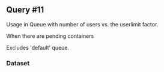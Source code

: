 ## Query #11 

Usage in Queue with number of users vs. the userlimit factor.

When there are pending containers

Excludes 'default' queue.

### Dataset
